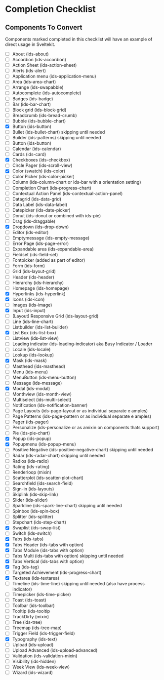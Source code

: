 # Completion Checklist

## Components To Convert

Components marked completed in this checklist will have an example of direct usage in Sveltekit.

 - [ ] About (ids-about)
 - [ ] Accordion (ids-accordion)
 - [ ] Action Sheet (ids-action-sheet)
 - [ ] Alerts (ids-alert)
 - [ ] Application menu (ids-application-menu)
 - [ ] Area (ids-area-chart)
 - [ ] Arrange (ids-swapabble)
 - [ ] Autocomplete (ids-autocomplete)
 - [ ] Badges (ids-badge)
 - [ ] Bar (ids-bar-chart)
 - [ ] Block grid (ids-block-grid)
 - [ ] Breadcrumb (ids-bread-crumb)
 - [ ] Bubble (ids-bubble-chart)
 - [x] Button (ids-button)
 - [ ] Bullet (ids-bullet-chart) skipping until needed
 - [ ] Builder (ids-patterns) skipping until needed
 - [ ] Button (ids-button)
 - [ ] Calendar (ids-calendar)
 - [ ] Cards (ids-card)
 - [x] Checkboxes (ids-checkbox)
 - [ ] Circle Pager (ids-scroll-view)
 - [x] Color (swatch) (ids-color)
 - [ ] Color Picker (ids-color-picker)
 - [ ] Column (ids-column-chart or ids-bar with a orientation setting)
 - [ ] Completion Chart (ids-progress-chart)
 - [ ] Contextual Action Panel (ids-contextual-action-panel)
 - [ ] Datagrid (ids-data-grid)
 - [ ] Data Label (ids-data-label)
 - [ ] Datepicker (ids-date-picker)
 - [ ] Donut (ids-donut or combined with ids-pie)
 - [ ] Drag (ids-draggable)
 - [x] Dropdown (ids-drop-down)
 - [ ] Editor (ids-editor)
 - [ ] Emptymessage (ids-empty-message)
 - [ ] Error Page (ids-page-error)
 - [ ] Expandable area (ids-expandable-area)
 - [ ] Fieldset (ids-field-set)
 - [ ] Fontpicker (added as part of editor)
 - [ ] Form (ids-form)
 - [ ] Grid (ids-layout-grid)
 - [ ] Header (ids-header)
 - [ ] Hierarchy (ids-hierarchy)
 - [ ] Homepage (ids-homepage)
 - [x] Hyperlinks (ids-hyperlink)
 - [x] Icons (ids-icon)
 - [ ] Images (ids-image)
 - [x] Input (ids-input)
 - [ ] (Layout) Responsive Grid (ids-layout-grid)
 - [ ] Line (ids-line-chart)
 - [ ] Listbuilder (ids-list-builder)
 - [x] List Box (ids-list-box) 
 - [ ] Listview (ids-list-view)
 - [ ] Loading indicator (ids-loading-indicator) aka Busy Indicator / Loader
 - [ ] Locale (ids-locale)
 - [ ] Lookup (ids-lookup)
 - [x] Mask (ids-mask)
 - [ ] Masthead (ids-masthead)
 - [ ] Menu (ids-menu)
 - [ ] MenuButton (ids-menu-button)
 - [ ] Message (ids-message)
 - [x] Modal (ids-modal)
 - [ ] Monthview (ids-month-view)
 - [ ] Multiselect (ids-multi-select)
 - [ ] Notification (ids-notification-banner)
 - [ ] Page Layouts (ids-page-layout or as individual separate e amples)
 - [ ] Page Patterns (ids-page-pattern or as individual separate e amples)
 - [ ] Pager (ids-pager)
 - [ ] Personalize (ids-personalize or as amixin on components thats support)
 - [ ] Pie (ids-pie-chart)
 - [x] Popup (ids-popup)
 - [x] Popupmenu (ids-popup-menu)
 - [ ] Positive Negative (ids-positive-negative-chart) skipping until needed
 - [ ] Radar (ids-radar-chart) skipping until needed
 - [ ] Radios (ids-radio)
 - [ ] Rating (ids-rating)
 - [ ] Renderloop (mixin)
 - [ ] Scatterplot (ids-scatter-plot-chart)
 - [ ] Searchfield (ids-search-field)
 - [ ] Sign-in (ids-layouts)
 - [ ] Skiplink (ids-skip-link)
 - [ ] Slider (ids-slider)
 - [ ] Sparkline (ids-spark-line-chart) skipping until needed
 - [ ] Spinbox (ids-spin-box)
 - [ ] Splitter (ids-splitter)
 - [ ] Stepchart (ids-step-chart)
 - [x] Swaplist (ids-swap-list)
 - [ ] Switch (ids-switch)
 - [x] Tabs (ids-tabs)
 - [x] Tabs Header (ids-tabs with option)
 - [x] Tabs Module (ids-tabs with option)
 - [ ] Tabs Multi (ids-tabs with option) skipping until needed
 - [x] Tabs Vertical (ids-tabs with option)
 - [x] Tag (ids-tag)
 - [ ] Targeted Achievement (ids-progress-chart)
 - [x] Textarea (ids-textarea)
 - [ ] Timeline (ids-time-line) skipping until needed (also have process indicator)
 - [ ] Timepicker (ids-time-picker)
 - [ ] Toast (ids-toast)
 - [ ] Toolbar (ids-toolbar)
 - [ ] Tooltip (ids-tooltip
 - [ ] TrackDirty (mixin)
 - [ ] Tree (ids-tree)
 - [ ] Treemap (ids-tree-map)
 - [ ] Trigger Field (ids-trigger-field)
 - [x] Typography (ids-text)
 - [ ] Upload (ids-upload)
 - [ ] Upload Advanced (ids-upload-advanced)
 - [ ] Validation (ids-validation-mixin)
 - [ ] Visibility (ids-hidden)
 - [ ] Week View (ids-week-view)
 - [ ] Wizard (ids-wizard)